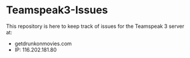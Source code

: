 # Teamspeak3-Issues

This repository is here to keep track of issues for the Teamspeak 3 server at:

- getdrunkonmovies.com
- IP: 116.202.181.80
